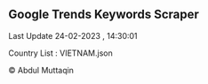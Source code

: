 

## Google Trends Keywords Scraper 
 
Last Update 24-02-2023 , 14:30:01

Country List :
VIETNAM.json



© Abdul Muttaqin 
